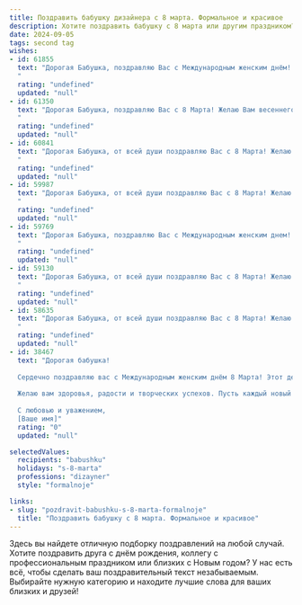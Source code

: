 ```yaml
---
title: Поздравить бабушку дизайнера с 8 марта. Формальное и красивое
description: Хотите поздравить бабушку с 8 марта или другим праздником? Наш ИИ создаст незабываемое поздравление, а вы обязательно выделитесь среди других.  
date: 2024-09-05
tags: second tag
wishes:
- id: 61855
  text: "Дорогая Бабушка, поздравляю Вас с Международным женским днём! Желаю Вам крепкого здоровья, вдохновения, творческих успехов в Вашей работе дизайнера и, конечно, весеннего настроения! Пусть каждый день дарит Вам радость и улыбки!
  "
  rating: "undefined"
  updated: "null"
- id: 61350
  text: "Дорогая Бабушка, поздравляю Вас с 8 Марта! Желаю Вам весеннего настроения, ярких красок в жизни и, конечно же, успехов в Вашей творческой работе дизайнера. Пусть каждый день приносит Вам вдохновение и новые идеи!
  "
  rating: "undefined"
  updated: "null"
- id: 60841
  text: "Дорогая Бабушка, от всей души поздравляю Вас с 8 Марта! Желаю Вам весеннего настроения, ярких красок в жизни, вдохновения и новых творческих свершений. Пусть каждый день будет наполнен красотой, как Ваши дизайнерские работы. С праздником!
  "
  rating: "undefined"
  updated: "null"
- id: 59987
  text: "Дорогая Бабушка, от всей души поздравляю Вас с 8 Марта! Желаю Вам крепкого здоровья, весеннего настроения, творческого вдохновения и  ярких красок в жизни. Пусть Ваши дизайнерские идеи всегда находят воплощение, а Ваш талант  будет источником радости и вдохновения для всех окружающих. С праздником!
  "
  rating: "undefined"
  updated: "null"
- id: 59769
  text: "Дорогая Бабушка, поздравляю Вас с Международным женским днем! Желаю Вам крепкого здоровья, радости, вдохновения и творческих успехов в Вашей профессии дизайнера. Пусть каждый день будет полон ярких красок, как Ваши прекрасные работы!
  "
  rating: "undefined"
  updated: "null"
- id: 59130
  text: "Дорогая Бабушка, от всей души поздравляю Вас с 8 Марта! Желаю Вам весеннего настроения, вдохновения, творческих успехов и, конечно же, крепкого здоровья. Пусть Ваш талант дизайнера продолжает радовать нас красотой и оригинальностью!
  "
  rating: "undefined"
  updated: "null"
- id: 58635
  text: "Дорогая Бабушка, от всей души поздравляю Вас с 8 Марта! Желаю Вам весеннего настроения, крепкого здоровья и творческих успехов в Вашей профессии дизайнера. Пусть Ваша жизнь будет наполнена красотой, гармонией и душевным теплом.
  "
  rating: "undefined"
  updated: "null"
- id: 38467
  text: "Дорогая бабушка!
  
  Сердечно поздравляю вас с Международным женским днём 8 Марта! Этот день символизирует весну, красоту и нежность, и вы олицетворяете эти качества в полной мере. Ваш талант и креативность как дизайнера вдохновляют окружающих на создание прекрасного, а ваша забота и любовь согревают наши сердца.
  
  Желаю вам здоровья, радости и творческих успехов. Пусть каждый новый день приносит вам счастье, вдохновение и улыбки. Вы — свет в нашей жизни, и мы невероятно гордимся вами.
  
  С любовью и уважением,
  [Ваше имя]"
  rating: "0"
  updated: "null"

selectedValues:
  recipients: "babushku"
  holidays: "s-8-marta"
  professions: "dizayner"
  style: "formalnoje"

links:
- slug: "pozdravit-babushku-s-8-marta-formalnoje"
  title: "Поздравить бабушку с 8 марта. Формальное и красивое"
---
```


Здесь вы найдете отличную подборку поздравлений на любой случай. 
Хотите поздравить друга с днём рождения, коллегу с профессиональным праздником или близких с Новым годом? У нас есть всё, чтобы сделать ваш поздравительный текст незабываемым. Выбирайте нужную категорию и находите лучшие слова для ваших близких и друзей!
